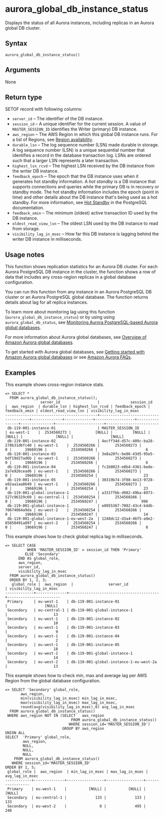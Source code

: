 # aurora\_global\_db\_instance\_status<a name="aurora_global_db_instance_status"></a>

Displays the status of all Aurora instances, including replicas in an Aurora global DB cluster\. 

## Syntax<a name="aurora_global_db_instance_status-syntax"></a>

 

```
aurora_global_db_instance_status()
```

## Arguments<a name="aurora_global_db_instance_status-arguments"></a>

None

## Return type<a name="aurora_global_db_instance_status-return-type"></a>

SETOF record with following columns:
+ `server_id` – The identifier of the DB instance\. 
+ `session_id` – A unique identifier for the current session\. A value of `MASTER_SESSION_ID` identifies the Writer \(primary\) DB instance\. 
+ `aws_region` – The AWS Region in which this global DB instance runs\. For a list of Regions, see [Region availability](Concepts.RegionsAndAvailabilityZones.md#Aurora.Overview.Availability)\. 
+ `durable_lsn` – The log sequence number \(LSN\) made durable in storage\. A log sequence number \(LSN\) is a unique sequential number that identifies a record in the database transaction log\. LSNs are ordered such that a larger LSN represents a later transaction\.
+ `highest_lsn_rcvd` – The highest LSN received by the DB instance from the writer DB instance\. 
+ `feedback_epoch` – The epoch that the DB instance uses when it generates hot standby information\. A *hot standby* is a DB instance that supports connections and queries while the primary DB is in recovery or standby mode\. The hot standby information includes the epoch \(point in time\) and other details about the DB instance that's being used as a hot standby\. For more information, see [Hot Standby](https://www.postgresql.org/docs/current/hot-standby.html) in the PostgreSQL documentation\. 
+ `feedback_xmin` – The minimum \(oldest\) active transaction ID used by the DB instance\. 
+ `oldest_read_view_lsn` – The oldest LSN used by the DB instance to read from storage\. 
+ `visibility_lag_in_msec` – How far this DB instance is lagging behind the writer DB instance in milliseconds\.

## Usage notes<a name="aurora_global_db_instance_status-usage-notes"></a>

This function shows replication statistics for an Aurora DB cluster\. For each Aurora PostgreSQL DB instance in the cluster, the function shows a row of data that includes any cross\-region replicas in a global database configuration\.

You can run this function from any instance in an Aurora PostgreSQL DB cluster or an Aurora PostgreSQL global database\. The function returns details about lag for all replica instances\.

To learn more about monitoring lag using this function \(`aurora_global_db_instance_status`\) or by using using `aurora_global_db_status`, see [Monitoring Aurora PostgreSQL\-based Aurora global databases](aurora-global-database-monitoring.md#aurora-global-database-monitoring.postgres)\.

For more information about Aurora global databases, see [Overview of Amazon Aurora global databases](aurora-global-database.md#aurora-global-database-overview)\. 

To get started with Aurora global databases, see [Getting started with Amazon Aurora global databases](aurora-global-database-getting-started.md) or see [Amazon Aurora FAQs](https://aws.amazon.com/rds/aurora/faqs/)\. 

## Examples<a name="aurora_global_db_instance_status-examples"></a>

This example shows cross\-region instance stats\.

```
=> SELECT *
  FROM aurora_global_db_instance_status();
                server_id                 |              session_id              |  aws_region  | durable_lsn | highest_lsn_rcvd | feedback_epoch | feedback_xmin | oldest_read_view_lsn | visibility_lag_in_msec
------------------------------------------+--------------------------------------+--------------+-------------+------------------+----------------+---------------+----------------------+------------------------
 db-119-001-instance-01                   | MASTER_SESSION_ID                    | eu-west-1    |  2534560273 |           [NULL] |         [NULL] |        [NULL] |               [NULL] |                 [NULL]
 db-119-001-instance-02                   | 4ecff34d-d57c-409c-ba28-278b31d6fc40 | eu-west-1    |  2534560266 |       2534560273 |              0 |      19669196 |           2534560266 |                      6
 db-119-001-instance-03                   | 3e8a20fc-be86-43d5-95e5-bdf19d27ad6b | eu-west-1    |  2534560266 |       2534560273 |              0 |      19669196 |           2534560266 |                      6
 db-119-001-instance-04                   | fc1b0023-e8b4-4361-bede-2a7e926cead6 | eu-west-1    |  2534560266 |       2534560273 |              0 |      19669196 |           2534560254 |                     23
 db-119-001-instance-05                   | 30319b74-3f08-4e13-9728-e02aa1aa8649 | eu-west-1    |  2534560266 |       2534560273 |              0 |      19669196 |           2534560254 |                     23
 db-119-001-global-instance-1             | a331ffbb-d982-49ba-8973-527c96329c60 | eu-central-1 |  2534560254 |       2534560266 |              0 |      19669196 |           2534560247 |                    996
 db-119-001-global-instance-1             | e0955367-7082-43c4-b4db-70674064a9da | eu-west-2    |  2534560254 |       2534560266 |              0 |      19669196 |           2534560247 |                     14
 db-119-001-global-instance-1-eu-west-2a  | 1248dc12-d3a4-46f5-a9e2-85850491a897 | eu-west-2    |  2534560254 |       2534560266 |              0 |      19669196 |           2534560247 |                      0
```

This example shows how to check global replica lag in milliseconds\. 

```
=> SELECT CASE
          WHEN 'MASTER_SESSION_ID' = session_id THEN 'Primary'
         ELSE 'Secondary'
      END AS global_role,
      aws_region,
      server_id,
      visibility_lag_in_msec
  FROM aurora_global_db_instance_status()
  ORDER BY 1, 2, 3;
   global_role |  aws_region  |                server_id                | visibility_lag_in_msec
-------------+--------------+-----------------------------------------+------------------------
 Primary     | eu-west-1    | db-119-001-instance-01                  |                 [NULL]
 Secondary   | eu-central-1 | db-119-001-global-instance-1            |                     13
 Secondary   | eu-west-1    | db-119-001-instance-02                  |                     10
 Secondary   | eu-west-1    | db-119-001-instance-03                  |                      9
 Secondary   | eu-west-1    | db-119-001-instance-04                  |                      2
 Secondary   | eu-west-1    | db-119-001-instance-05                  |                     18
 Secondary   | eu-west-2    | db-119-001-global-instance-1            |                     14
 Secondary   | eu-west-2    | db-119-001-global-instance-1-eu-west-2a |                     13
```

This example shows how to check min, max and average lag per AWS Region from the global database configuration\.

```
=> SELECT 'Secondary' global_role,
       aws_region,
       min(visibility_lag_in_msec) min_lag_in_msec,
       max(visibility_lag_in_msec) max_lag_in_msec,
       round(avg(visibility_lag_in_msec),0) avg_lag_in_msec
  FROM aurora_global_db_instance_status()
 WHERE aws_region NOT IN (SELECT   aws_region
                              FROM aurora_global_db_instance_status()
                             WHERE session_id='MASTER_SESSION_ID')
                          GROUP BY aws_region
UNION ALL
SELECT  'Primary' global_role,
        aws_region,
        NULL,
        NULL,
        NULL
    FROM aurora_global_db_instance_status()
   WHERE session_id='MASTER_SESSION_ID'
ORDER BY 1, 5;
 global_role |  aws_region  | min_lag_in_msec | max_lag_in_msec | avg_lag_in_msec
------------+--------------+-----------------+-----------------+-----------------
 Primary    | eu-west-1    |          [NULL] |          [NULL] |          [NULL]
 Secondary  | eu-central-1 |             133 |             133 |             133
 Secondary  | eu-west-2    |               0 |             495 |             248
```